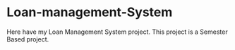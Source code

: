 # Loan-management-System
Here have my Loan Management System project. This project is a Semester Based project.   
